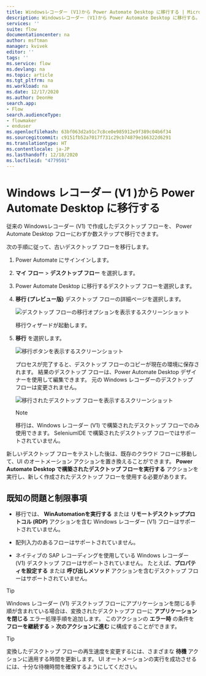 ```yaml
---
title: Windowsレコーダー (V1)から Power Automate Desktop に移行する | Microsoft Docs
description: Windowsレコーダー (V1)から Power Automate Desktop に移行する。
services: ''
suite: flow
documentationcenter: na
author: msftman
manager: kvivek
editor: ''
tags: ''
ms.service: flow
ms.devlang: na
ms.topic: article
ms.tgt_pltfrm: na
ms.workload: na
ms.date: 12/17/2020
ms.author: DeonHe
search.app:
- Flow
search.audienceType:
- flowmaker
- enduser
ms.openlocfilehash: 63bf063d2a91c7c8ce0e985912e9f389c04b6f34
ms.sourcegitcommit: c9151fb52a7017f731c29cb74879e166322d6291
ms.translationtype: HT
ms.contentlocale: ja-JP
ms.lasthandoff: 12/18/2020
ms.locfileid: "4779501"
---
```

# <a name="migrate-from-windows-recorder-v1-to-power-automate-desktop"></a>Windows レコーダー (V1 )から Power Automate Desktop に移行する

従来の Windowsレコーダー (V1) で作成したデスクトップ フローを、 Power Automate Desktop フローにわずか数ステップで移行できます。

次の手順に従って、古いデスクトップ フローを移行します。

1. Power Automate にサインインします。
1. **マイ フロー** > **デスクトップ フロー** を選択します。
1. Power Automate Desktop に移行するデスクトップ フローを選択します。
1. **移行 (プレビュー版)** デスクトップ フローの詳細ページを選択します。

   ![デスクトップ フローの移行オプションを表示するスクリーンショット](media/migrate-win-recorder/migrate-button.png)

   移行ウィザードが起動します。

1. **移行** を選択します。

   ![移行ボタンを表示するスクリーンショット](media/migrate-win-recorder/migrate-wizard.png)
   
   プロセスが完了すると、デスクトップ フローのコピーが現在の環境に保存されます。 結果のデスクトップ フローは、Power Automate Desktop デザイナーを使用して編集できます。 元の Windows レコーダーのデスクトップ フローは変更されません。

   ![移行されたデスクトップ フローを表示するスクリーンショット](media/migrate-win-recorder/migrated-flow.png)

   >[!NOTE]
   >移行は、Windows レコーダー (V1) で構築されたデスクトップ フローでのみ使用できます。 SeleniumIDE で構築されたデスクトップ フローではサポートされていません。

新しいデスクトップ フローをテストした後は、既存のクラウド フローに移動して、UI のオートメーション アクションを置き換えることができます。 **Power Automate Desktop で構築されたデスクトップ フローを実行する** アクションを実行し、新しく作成されたデスクトップ フローを使用する必要があります。

## <a name="known-issues-and-limitations"></a>既知の問題と制限事項

- 移行では、 **WinAutomationを実行する** または **リモートデスクトッププロトコル (RDP)** アクションを含む Windows レコーダー (V1) フローはサポートされていません。

- 配列入力のあるフローはサポートされていません。

- ネイティブの SAP レコーディングを使用している Windows レコーダー (V1) デスクトップ フローはサポートされていません。 たとえば、**プロパティを設定する** または **呼び出しメソッド** アクションを含むデスクトップ フローはサポートされていません。 

>[!TIP]
>Windows レコーダー (V1) デスクトップ フローにアプリケーションを閉じる手順が含まれている場合は、変換されたデスクトップフ ローに **アプリケーションを閉じる** エラー処理手順を追加します。 このアクションの **エラー時** の条件を **フローを継続する** > **次のアクションに進む** に構成することができます。

>[!TIP]
>変換したデスクトップ フローの再生速度を変更するには、さまざまな **待機** アクションに適用する時間を更新します。 UI オートメーションの実行を成功させるには、十分な待機時間を確保するようにしてください。
